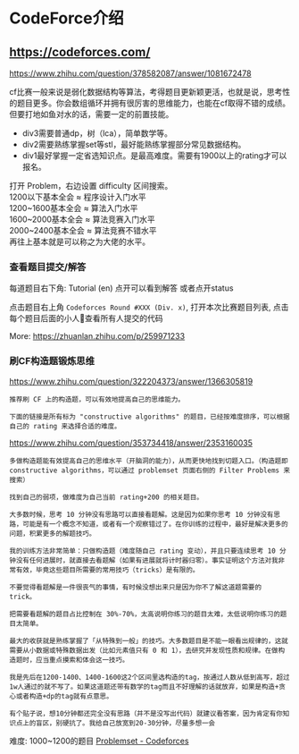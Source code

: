 # CodeForce介绍

https://codeforces.com/
---

https://www.zhihu.com/question/378582087/answer/1081672478

cf比赛一般来说是弱化数据结构等算法，考得题目更新颖更活，也就是说，思考性的题目更多。你会数组循环并拥有很厉害的思维能力，也能在cf取得不错的成绩。但要打地如鱼对水的话，需要一定的前置技能。

- div3需要普通dp，树（lca），简单数学等。
- div2需要熟练掌握set等stl，最好能熟练掌握部分常见数据结构。
- div1最好掌握一定省选知识点。是最高难度。需要有1900以上的rating才可以报名。

打开 Problem，右边设置 difficulty 区间搜索。  
1200以下基本全会 ≈ 程序设计入门水平  
1200~1600基本全会 ≈ 算法入门水平  
1600~2000基本全会 ≈ 算法竞赛入门水平  
2000~2400基本全会 ≈ 算法竞赛不错水平  
再往上基本就是可以称之为大佬的水平。

### 查看题目提交/解答

每道题目右下角: Tutorial (en) 点开可以看到解答
或者点开status

点击题目右上角  `Codeforces Round #XXX (Div. x)`, 打开本次比赛题目列表, 点击每个题目后面的小人👤查看所有人提交的代码


More:
https://zhuanlan.zhihu.com/p/259971233



### 刷CF构造题锻炼思维

https://www.zhihu.com/question/322204373/answer/1366305819
```
推荐刷 CF 上的构造题，可以有效地提高自己的思维能力。

下面的链接是所有标为 "constructive algorithms" 的题目，已经按难度排序，可以根据自己的 rating 来选择合适的难度。
```

https://www.zhihu.com/question/353734418/answer/2353160035 
```
多做构造题能有效提高自己的思维水平（开脑洞的能力），从而更快地找到切题入口。（构造题即 constructive algorithms，可以通过 problemset 页面右侧的 Filter Problems 来搜索）

找到自己的弱项，做难度为自己当前 rating+200 的相关题目。

大多数时候，思考 10 分钟没有思路可以直接看题解。这是因为如果你思考 10 分钟没有思路，可能是有一个概念不知道，或者有一个观察错过了。在你训练的过程中，最好是解决更多的问题，积累更多的解题技巧。

我的训练方法非常简单：只做构造题（难度随自己 rating 变动），并且只要连续思考 10 分钟没有任何进展时，就直接去看题解（如果有进展就将计时器归零）。事实证明这个方法对我非常有效，毕竟这些题目所需要的常用技巧（tricks）是有限的。

不要觉得看题解是一件很丧气的事情，有时候没想出来只是因为你不了解这道题需要的 trick。

把需要看题解的题目占比控制在 30%-70%，太高说明你练习的题目太难，太低说明你练习的题目太简单。

最大的收获就是熟练掌握了「从特殊到一般」的技巧。大多数题目是不能一眼看出规律的，这就需要从小数据或特殊数据出发（比如元素值只有 0 和 1），去研究并发现性质和规律。在做构造题时，应当重点摸索和体会这一技巧。

```


```
我是先后在1200-1400、1400-1600这2个区间里选构造的tag，按通过人数从低到高写，超过1w人通过的就不写了。如果这道题还带有数学的tag而且不好理解的话就放弃，如果是构造+贪心或者构造+dp的tag就有点意思。

有个贴子说，想10分钟都还完全没有思路（并不是没写出代码）就建议看答案，因为肯定有你知识点上的盲区，别硬抗了。我给自己放宽到20-30分钟，尽量多想一会
```

难度: 1000~1200的题目
[Problemset - Codeforces](https://codeforces.com/problemset?order=BY_RATING_ASC&tags=constructive+algorithms%2C1000-1200)


